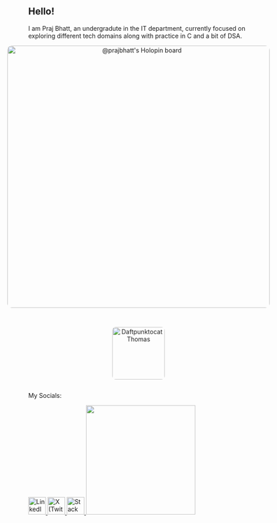 ## Hello!

I am Praj Bhatt, an undergradute in the IT department, currently focused on exploring different tech domains along with practice in C and a bit of DSA.

<div align="center" style="display: flex; justify-content: center; align-items: center; gap: 30px; flex-wrap: wrap;">

  <!-- Holopin Board -->
  <a href="https://holopin.io/@prajbhatt" target="_blank">
    <img src="https://holopin.me/prajbhatt"
         alt="@prajbhatt's Holopin board"
         style="width: 600px; max-width: 100%; border-radius: 10px;"/>
  </a>

  <!-- Minimalistic Daftpunktocat GIF -->
  <img src="https://octodex.github.com/images/daftpunktocat-thomas.gif"
       alt="Daftpunktocat Thomas"
       style="width: 120px; height: auto; border-radius: 8px; opacity: 0.95;"/>
</div>

My Socials:

<p align="left">
  <a href="https://linkedin.com/in/praj-bhatt" target="_blank">
    <img src="https://cdn.jsdelivr.net/gh/devicons/devicon/icons/linkedin/linkedin-original.svg" alt="LinkedIn" width="40" height="40"/>
  </a>
  <a href="https://x.com/bhattpraj" target="_blank">
    <img src="https://cdn.jsdelivr.net/gh/simple-icons/simple-icons/icons/x.svg" alt="X (Twitter)" width="40" height="40"/>
  </a>
  <a href="https://stackoverflow.com/users/31791173/praj-bhatt" target="_blank">
  <img src="https://cdn.jsdelivr.net/gh/devicons/devicon/icons/stackoverflow/stackoverflow-original.svg" alt="Stack Overflow" width="40" height="40"/>
  </a>
  <img src="https://github.com/YOUR-USERNAME/YOUR-REPO/blob/main/octocat-galaxy.gif" width="250"/>
</p>

